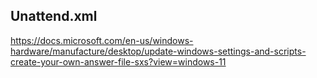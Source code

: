 ## Unattend.xml

https://docs.microsoft.com/en-us/windows-hardware/manufacture/desktop/update-windows-settings-and-scripts-create-your-own-answer-file-sxs?view=windows-11
